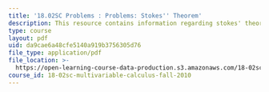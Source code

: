 ```yaml
---
title: '18.02SC Problems : Problems: Stokes'' Theorem'
description: This resource contains information regarding stokes' theorem.
type: course
layout: pdf
uid: da9cae6a48cfe5140a919b3756305d76
file_type: application/pdf
file_location: >-
  https://open-learning-course-data-production.s3.amazonaws.com/18-02sc-multivariable-calculus-fall-2010/da9cae6a48cfe5140a919b3756305d76_MIT18_02SC_pb_91_quest.pdf
course_id: 18-02sc-multivariable-calculus-fall-2010
---
```

